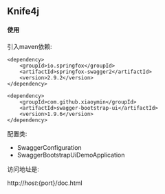 ## Knife4j

#### 使用

引入maven依赖:
```
<dependency>
    <groupId>io.springfox</groupId>
    <artifactId>springfox-swagger2</artifactId>
    <version>2.9.2</version>
</dependency>

<dependency>
    <groupId>com.github.xiaoymin</groupId>
    <artifactId>swagger-bootstrap-ui</artifactId>
    <version>1.9.6</version>
</dependency>
```

配置类:

- SwaggerConfiguration
- SwaggerBootstrapUiDemoApplication

访问地址是:

http://${host}:${port}/doc.html
